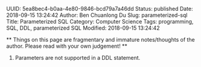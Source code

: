 UUID: 5ea8bec4-b0aa-4e80-9846-bcd79a7a46dd
Status: published
Date: 2018-09-15 13:24:42
Author: Ben Chuanlong Du
Slug: parameterized-sql
Title: Parameterized SQL
Category: Computer Science
Tags: programming, SQL, DDL, parameterized SQL
Modified: 2018-09-15 13:24:42

**
Things on this page are
fragmentary and immature notes/thoughts of the author.
Please read with your own judgement!
**

1. Parameters are not supported in a DDL statement.